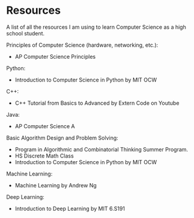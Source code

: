 # Resources
A list of all the resources I am using to learn Computer Science as a high school student.

Principles of Computer Science (hardware, networking, etc.):
- AP Computer Science Principles 

Python:
- Introduction to Computer Science in Python by MIT OCW

C++:
- C++ Tutorial from Basics to Advanced by Extern Code on Youtube

Java:
- AP Computer Science A 

Basic Algorithm Design and Problem Solving:
- Program in Algorithmic and Combinatorial Thinking Summer Program.
- HS Discrete Math Class
- Introduction to Computer Science in Python by MIT OCW

Machine Learning:
- Machine Learning by Andrew Ng

Deep Learning:
- Introduction to Deep Learning by MIT 6.S191



